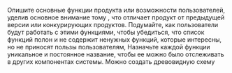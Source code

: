 Опишите основные функции продукта или возможности пользователей, уделив основное внимание тому , что отличает продукт от предыдущей версии или конкурирующих продуктов. Подумайте, как пользователи будут работать с этими функциями, чтобы убедиться, что список функций полон и не содержит ненужных функций, которые интересны, но не приносят пользы пользователям, Назначьте каждой функции уникальное и постоянное название, чтобы ее можно было отслеживать в других компонентах системы. Можно создать древовидную схему 
